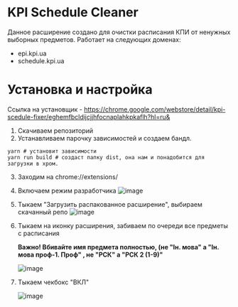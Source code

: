 # KPI Schedule Cleaner
Данное расширение создано для очистки расписания КПИ от ненужных выборных предметов.
Работает на следующих доменах:
- epi.kpi.ua
- schedule.kpi.ua

# Установка и настройка
Ссылка на установщик - 
https://chrome.google.com/webstore/detail/kpi-scedule-fixer/eghemfbcldijcjjhfocnaplahkpkaflh?hl=ru&


1) Скачиваем репозиторий
2) Устанавливаем парочку зависимостей и создаем бандл.
```shell
yarn # установит зависимости
yarn run build # создаст папку dist, она нам и понадобится для загрузки в хром.
```
3) Заходим на chrome://extensions/
4) Включаем режим разработчика
![image](https://user-images.githubusercontent.com/33464332/131471858-88ac93ce-7d7e-428e-be34-fb1254d231c9.png)
5) Тыкаем "Загрузить распакованное расширение", выбираем скачанный репо
![image](https://user-images.githubusercontent.com/33464332/131471979-83e299f1-624e-4129-8059-40b0c4e7ed3c.png)
6) Тыкаем на иконку расширения, забиваем по очереди все предметы с расписания

     **Важно! Вбивайте имя предмета полностью, (не "Ін. мова" а "Ін. мова проф-1. Проф" , не "РСК" а "РСК 2 (1-9)"**
 
     ![image](https://user-images.githubusercontent.com/33464332/131473369-4f823f35-e06c-4674-a483-03d4af4d19dc.png)
6) Тыкаем чекбокс "ВКЛ" 

      ![image](https://user-images.githubusercontent.com/33464332/131473415-b7d9cbba-c26f-4993-95e9-bf4cac448e76.png)

